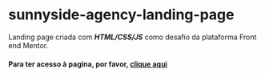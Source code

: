 # sunnyside-agency-landing-page

Landing page criada com ***HTML/CSS/JS*** como desafio da plataforma Front end Mentor.

#### Para ter acesso à pagina, por favor, [clique aqui](https://gurgelamaral.github.io/sunnyside-agency-landing-page/)
